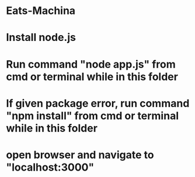 ﻿# Eats-Machina
# Install node.js
# Run command "node app.js" from cmd or terminal while in this folder
# If given package error, run command "npm install" from cmd or terminal while in this folder
# open browser and navigate to "localhost:3000"